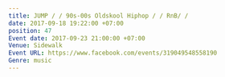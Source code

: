 ```yaml
---
title: JUMP / / 90s-00s Oldskool Hiphop / / RnB/ /
date: 2017-09-18 19:22:00 +07:00
position: 47
Event date: 2017-09-23 21:00:00 +07:00
Venue: Sidewalk
Event URL: https://www.facebook.com/events/319049548558190
Genre: music
---
```



